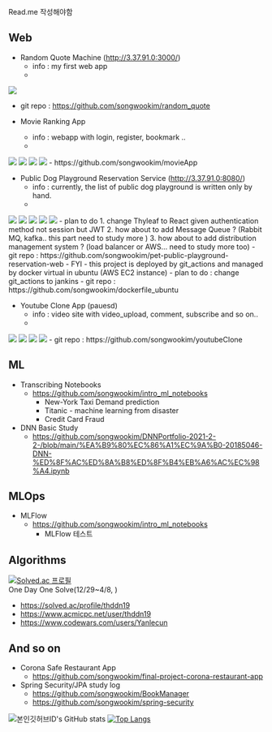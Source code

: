 Read.me 작성해야함


Web 
- 
- Random Quote Machine  (http://3.37.91.0:3000/)
  - info : my first web app
  - 
<img src="https://img.shields.io/badge/react-61DAFB?style=for-the-badge&logo=react&logoColor=black">

  - git repo : https://github.com/songwookim/random_quote
  
- Movie Ranking App<br>
  - info : webapp with login, register, bookmark ..
  - 
<img src="https://img.shields.io/badge/react-61DAFB?style=for-the-badge&logo=react&logoColor=black">
<img src="https://img.shields.io/badge/node.js-339933?style=for-the-badge&logo=Node.js&logoColor=white">
<img src="https://img.shields.io/badge/express-000000?style=for-the-badge&logo=express&logoColor=white">
<img src="https://img.shields.io/badge/mongoDB-47A248?style=for-the-badge&logo=MongoDB&logoColor=white">
  - https://github.com/songwookim/movieApp 

 
- Public Dog Playground Reservation Service (http://3.37.91.0:8080/)
  - info : currently, the list of public dog playground is written only by hand.
  -
<img src="https://img.shields.io/badge/springboot-6DB33F?style=for-the-badge&logo=springboot&logoColor=white">
<img src="https://img.shields.io/badge/springjpa-6DB33F?style=for-the-badge&logo=springjpa&logoColor=white">
<img src="https://img.shields.io/badge/springsecurity-6DB33F?style=for-the-badge&logo=springsecurity&logoColor=white">
<img src="https://img.shields.io/badge/thymeleaf-339933?style=for-the-badge&logo=thymeleaf&logoColor=white">
<img src="https://img.shields.io/badge/MySQL-4479A1?style=flat-square&logo=MySQL&logoColor=white">
    - plan to do
      1. change Thyleaf to React given authentication method not session but JWT
      2. how about to add Message Queue ? (Rabbit MQ, kafka.. this part need to study more )
      3. how about to add distribution management system ? (load balancer or AWS... need to study more too)
  - git repo : https://github.com/songwookim/pet-public-playground-reservation-web
  - FYI
    - this project is deployed by git_actions and managed by docker virtual in ubuntu (AWS EC2 instance)
      - plan to do : change git_actions to jankins 
      - git repo : https://github.com/songwookim/dockerfile_ubuntu

 - Youtube Clone App (pauesd)
   - info : video site with video_upload, comment, subscribe and so on..
   - 
<img src="https://img.shields.io/badge/react-61DAFB?style=for-the-badge&logo=react&logoColor=black">
<img src="https://img.shields.io/badge/node.js-339933?style=for-the-badge&logo=Node.js&logoColor=white">
<img src="https://img.shields.io/badge/express-000000?style=for-the-badge&logo=express&logoColor=white">
<img src="https://img.shields.io/badge/mongoDB-47A248?style=for-the-badge&logo=MongoDB&logoColor=white">
   - git repo : https://github.com/songwookim/youtubeClone

ML 
- 
- Transcribing Notebooks
  - https://github.com/songwookim/intro_ml_notebooks
    - New-York Taxi Demand prediction 
    - Titanic - machine learning from disaster
    - Credit Card Fraud
- DNN Basic Study
  - https://github.com/songwookim/DNNPortfolio-2021-2-2-/blob/main/%EA%B9%80%EC%86%A1%EC%9A%B0-20185046-DNN-%ED%8F%AC%ED%8A%B8%ED%8F%B4%EB%A6%AC%EC%98%A4.ipynb
  
MLOps 
-
- MLFlow
  - https://github.com/songwookim/intro_ml_notebooks
    - MLFlow 테스트

Algorithms 
-
[![Solved.ac 프로필](http://mazassumnida.wtf/api/v2/generate_badge?boj=thddn19)](https://solved.ac/thddn19) <br>
One Day One Solve(12/29~4/8, )
- https://solved.ac/profile/thddn19
- https://www.acmicpc.net/user/thddn19
- https://www.codewars.com/users/Yanlecun

And so on
-
- Corona Safe Restaurant App
  - https://github.com/songwookim/final-project-corona-restaurant-app
- Spring Security/JPA study log
  - https://github.com/songwookim/BookManager
  - https://github.com/songwookim/spring-security

![본인깃허브ID's GitHub stats](https://github-readme-stats.vercel.app/api?username=songwookim&show_icons=true&theme=dark)
[![Top Langs](https://github-readme-stats.vercel.app/api/top-langs/?username=songwookim&layout=compact&theme=dark&langs_count=8)](https://github.com/yanlecun/github-readme-stats)
